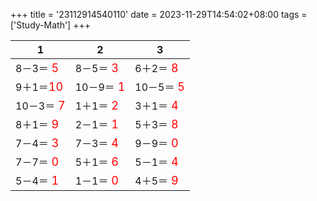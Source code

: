 +++ 
title = '23112914540110' 
date = 2023-11-29T14:54:02+08:00 
tags = ['Study-Math'] 
+++ 

1 | 2 | 3 
-- | -- | -- 
8－3＝<font color=red size=4> 5</font> | 8－5＝<font color=red size=4> 3</font> | 6＋2＝<font color=red size=4> 8</font> 
9＋1＝<font color=red size=4>10</font> | 10－9＝<font color=red size=4> 1</font> | 10－5＝<font color=red size=4> 5</font> 
10－3＝<font color=red size=4> 7</font> | 1＋1＝<font color=red size=4> 2</font> | 3＋1＝<font color=red size=4> 4</font> 
8＋1＝<font color=red size=4> 9</font> | 2－1＝<font color=red size=4> 1</font> | 5＋3＝<font color=red size=4> 8</font> 
7－4＝<font color=red size=4> 3</font> | 7－3＝<font color=red size=4> 4</font> | 9－9＝<font color=red size=4> 0</font> 
7－7＝<font color=red size=4> 0</font> | 5＋1＝<font color=red size=4> 6</font> | 5－1＝<font color=red size=4> 4</font> 
5－4＝<font color=red size=4> 1</font> | 1－1＝<font color=red size=4> 0</font> | 4＋5＝<font color=red size=4> 9</font> 

